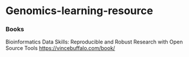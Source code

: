 # Genomics-learning-resource

### Books
Bioinformatics Data Skills: Reproducible and Robust Research with Open Source Tools https://vincebuffalo.com/book/

